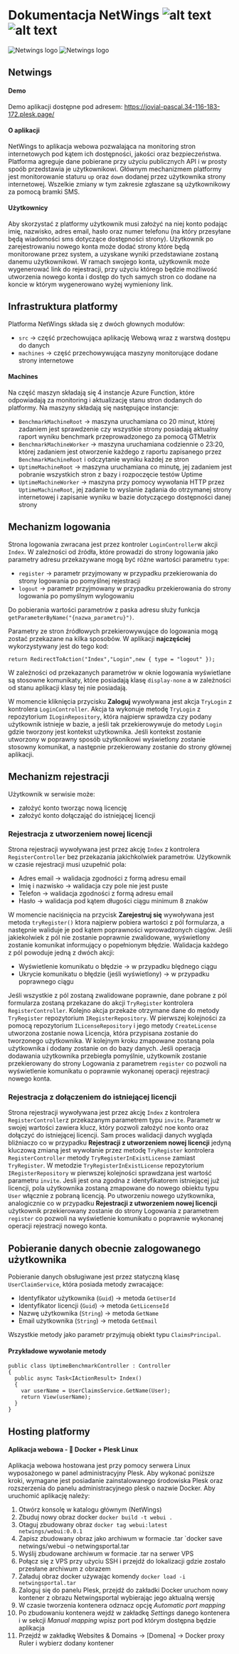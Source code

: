 # Dokumentacja NetWings ![alt text](https://img.shields.io/badge/Aplikacja-1.0-blue) ![alt text](https://img.shields.io/badge/Dokumentacja-1.2-green)
![Netwings logo](https://github.com/awrobel196/NetWings/blob/main/src/WebUI/wwwroot/assets/logo-dark.png#gh-light-mode-only)
![Netwings logo](https://github.com/awrobel196/NetWings/blob/main/src/WebUI/wwwroot/assets/logo-white.png#gh-dark-mode-only)

## Netwings
#### Demo
Demo aplikacji dostępne pod adresem: https://jovial-pascal.34-116-183-172.plesk.page/

#### O aplikacji
NetWings to aplikacja webowa pozwalająca na monitoring stron internetowych pod kątem ich dostępności, jakości oraz bezpieczeństwa. Platforma agreguje dane pobierane przy użyciu publicznych API i w prosty spoób przedstawia je użytkownikowi. Głównym mechanizmem platformy jest monitorowanie staturu `up` oraz `down` dodanej przez użytkownika strony internetowej. Wszelkie zmiany w tym zakresie zgłaszane są użytkownikowy za pomocą bramki SMS. 

#### Użytkownicy
Aby skorzystać z platformy użytkownik musi założyć na niej konto podając imię, nazwisko, adres email, hasło oraz numer telefonu (na który przesyłane będą wiadomości sms dotyczące dostępności strony). Użytkownik po zarejestrowaniu nowego konta może dodać strony które będą monitorowane przez system, a uzyskane wyniki przedstawiane zostaną danemu użytkownikowi. W ramach swojego konta, użytkownik może wygenerować link do rejestracji, przy użyciu którego będzie możliwość utworzenia nowego konta i dostęp do tych samych stron co dodane na koncie w którym wygenerowano wyżej wymieniony link. 

## Infrastruktura platformy
Platforma NetWings składa się z dwóch głownych modułów:
- `src` -> część przechowująca aplikację Webową wraz z warstwą dostępu do danych
- `machines` -> część przechowywująca maszyny monitorujące dodane strony internetowe

#### Machines
Na część maszyn składają się 4 instancje Azure Function, które odpowiadają za monitoring i aktualizację stanu stron dodanych do platformy. Na maszyny składają się następujące instancje:
- `BenchmarkMachineRoot` -> maszyna uruchamiana co 20 minut, której zadaniem jest sprawdzenie czy wszystkie strony posiadają aktualny raport wyniku benchmark przeprowadzonego za pomocą GTMetrix
- `BenchmarkMachineWorker` -> maszyna uruchamiana codziennie o 23:20, której zadaniem jest otworzenie każdego z raportu zapisanego przez `BenchmarkMachineRoot` i odczytanie wyniku każdej ze stron
- `UptimeMachineRoot` -> maszyna uruchamiana co minutę, jej zadaniem jest pobranie wszystkich stron z bazy i rozpoczęcie testów Uptime
- `UptimeMachineWorker` -> maszyna przy pomocy wywołania HTTP przez `UptimeMachineRoot`, jej zadanie to wyslanie żądania do otrzymanej strony internetowej i zapisanie wyniku w bazie dotyczącego dostępności danej strony


## Mechanizm logowania
Strona logowania zwracana jest przez kontroler `LoginController`w akcji `Index`. W zależności od źródła, które prowadzi do strony logowania jako parametry adresu przekazywane mogą być różne wartości parametru `type`:
- `register` -> parametr przyjmowany w przypadku przekierowania do strony logowania po pomyślnej rejestracji
- `logout` -> parametr przyjmowany w przypadku przekierowania do strony logowania po pomyślnym wylogowaniu


Do pobierania wartości parametrów z paska adresu służy funkcja `getParameterByName("{nazwa_parametru}")`.

Parametry ze stron źródłowych przekierowywujące do logowania mogą zostać przekazane na kilka sposobów. W aplikacji **najczęściej** wykorzystywany jest do tego kod:
```
return RedirectToAction("Index","Login",new { type = "logout" });
```
W zależności od przekazanych parametrów w oknie logowania wyświetlane są stosowne komunikaty, które posiadają klasę `display-none` a w zależności od stanu aplikacji klasy tej nie posiadają.

W momencie kliknięcia przycisku **Zaloguj** wywoływana jest akcja `TryLogin` z kontrolera `LoginController`. Akcja ta wykonuje metodę `TryLogin` z repozytorium `ILoginRepository`, która najpierw sprawdza czy podany użytkownik istnieje w bazie, a jeśli tak przekierowywuje do metody `Login` gdzie tworzony jest kontekst użytkownika. Jeśli kontekst zostanie utworzony w poprawny sposób użytkonikowi wyświetlony zostanie stosowny komunikat, a następnie przekierowany zostanie do strony głównej aplikacji.

## Mechanizm rejestracji
Użytkownik w serwisie może:
- założyć konto tworząc nową licencję
- założyć konto dołączająć do istniejącej licencji


### Rejestracja z utworzeniem nowej licencji
Strona rejestracji wywoływana jest przez akcję `Index` z kontrolera `RegisterController` bez przekazania jakichkolwiek parametrów. Użytkownik w czasie rejestracji musi uzupełnić pola:
- Adres email -> walidacja zgodności z formą adresu email
- Imię i nazwisko -> walidacja czy pole nie jest puste
- Telefon -> walidacja zgodności z formą adresu email
- Hasło -> walidacja pod kątem długości ciągu minimum 8 znaków

W momencie naciśnięcia na przycisk **Zarejestruj się** wywoływana jest metoda `tryRegister()` ktora najpierw pobiera wartości z pól formularza, a następnie waliduje je pod kątem poprawności wprowadzonych ciągów. Jeśli jakiekolwiek z pól nie zostanie poprawnie zwalidowane, wyświetlony zostanie komunikat informujący o popełnionym błędzie. Walidacja każdego z pól powoduje jedną z dwóch akcji:
- Wyświetlenie komunikatu o błędzie -> w przypadku blędnego ciągu
- Ukrycie komunikatu o błędzie (jeśli wyświetlony) -> w przypadku poprawnego ciągu

Jeśli wszystkie z pól zostaną zwalidowane poprawnie, dane pobrane z pól formularza zostaną przekazane do akcji `TryRegister` kontrolera `RegisterController`. Kolejno akcja przekaże otrzymane dane do metody `TryRegister` repozytorium `IRegisterRepository`. W pierwszej kolejności za pomocą repozytorium `ILicenseRepository` i jego metody `CreateLicense` utworzona zostanie nowa Licencja, która przypisana zostanie do tworzonego użytkownika. W kolejnym kroku zmapowane zostaną pola użytkownika i dodany zostanie on do bazy danych. Jeśli operacja dodawania użytkownika przebiegła pomyślnie, użytkownik zostanie przekierowany do strony Logowania z parametrem `register` co pozwoli na wyświetlenie komunikatu o poprawnie wykonanej operacji rejestracji nowego konta.

### Rejestracja z dołączeniem do istniejącej licencji
Strona rejestracji wywoływana jest przez akcję `Index` z kontrolera `RegisterController`z przekazanym parametrem typu `invite`. Parametr w swojej wartości zawiera klucz, który pozwoli założyć noe konto oraz dołączyć do istniejącej licencji. Sam proces walidacji danych wygląda bliźniaczo co w przypadku **Rejestracji z utworzeniem nowej licencji** jedyną kluczową zmianą jest wywołanie przez metodę `TryRegister` kontrolera `RegisterController` metody `TryRegisterInExistLicense` zamiast `TryRegister`. W metodzie `TryRegisterInExistLicense` repozytorium `IRegisterRepository` w pierwszej kolejności sprawdzana jest wartość parametru `invite`. Jesli jest ona zgodna z identyfikatorem istniejącej już licencji, pola użytkownika zostaną zmapowane do nowego obiektu typu `User` włącznie z pobraną licencją. Po utworzeniu nowego użytkownika, analogicznie co w przypadku **Rejestracji z utworzeniem nowej licencji** użytkownik przekierowany zostanie do strony Logowania z parametrem `register` co pozwoli na wyświetlenie komunikatu o poprawnie wykonanej operacji rejestracji nowego konta. 


## Pobieranie danych obecnie zalogowanego użytkownika
Pobieranie danych obsługiwane jest przez statyczną klasę `UserClaimService`, która posiada metody zwracające: 
- Identyfikator użytkownika (`Guid`) -> metoda `GetUserId`
- Identyfikator licencji (`Guid`) -> metoda `GetLicenseId`
- Nazwę użytkownika (`String`) -> metoda `GetName`
- Email użytkownika (`String`) -> metoda `GetEmail`


Wszystkie metody jako parametr przyjmują obiekt typu `ClaimsPrincipal`. 

#### Przykładowe wywołanie metody
```
public class UptimeBenchmarkController : Controller
{
  public async Task<IActionResult> Index()
  {
    var userName = UserClaimsService.GetName(User);
    return View(userName);
  }
}
```

## Hosting platformy

#### Aplikacja webowa  - 🐳 Docker  + Plesk Linux
Aplikacja webowa hostowana jest przy pomocy serwera Linux wyposażonego w panel administracyjny Plesk. Aby wykonać poniższe kroki, wymagane jest posiadanie zainstalowanego środowiska Plesk oraz rozszerzenia do panelu administracyjnego plesk o nazwie Docker. Aby uruchomić aplikację należy:

1. Otwórz konsolę w katalogu głównym (NetWings)
2. Zbuduj nowy obraz docker `docker build -t webui .`
3. Otaguj zbudowany obraz `docker tag webui:latest netwings/webui:0.0.1`
4. Zapisz zbudowany obraz jako archiwum w formacie .tar `docker save netwings/webui -o netwingsportal.tar
5. Wyślij zbudowane archiwum w formacie .tar na serwer VPS
6. Połącz się z VPS przy użyciu SSH i przejdź do lokalizacji gdzie zostało przesłane archiwum z obrazem
7. Załaduj obraz docker używając komendy `docker load -i netwingsportal.tar`
8. Zaloguj się do panelu Plesk, przejdź do zakładki Docker uruchom nowy kontener z obrazu Netwingsportal wybierając jego aktualną wersję
9. W czasie tworzenia kontenera odznacz opcję *Automatic port mapping*
10. Po zbudowaniu kontenera wejdź w zakładkę *Settings* danego kontenera i w sekcji *Manual mapping* wpisz port pod którym dostępna będzie aplikacja
11. Przejdź w zakładkę Websites & Domains -> [Domena] -> Docker proxy Ruler i wybierz dodany kontener

